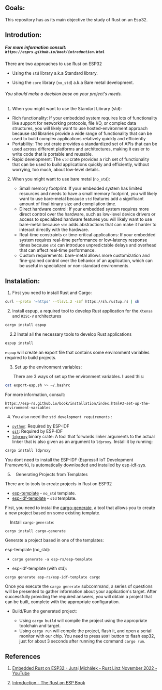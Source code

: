 ## 

## Goals:

This repository has as its main objective the study of Rust on an Esp32.

## Introdution:

##### For more information consult: `https://esprs.github.io/book/introduction.html`

There are two approaches to use Rust on ESP32

- Using the `std`  library a.k.a Standard library.

- Using the `core` library (`no_std`) a.k.a Bare metal development.

###### You should make a decision base on your project's needs.

1. When you might want to use the Standart Library (std):
- Rich functionality: If your embedded system requires lots of 
  functionality like support for networking protocols, file I/O, or 
  complex data structures, you will likely want to use hosted-environment 
  approach because std libraries provide a wide range of functionality 
  that can be used to build complex applications relatively quickly and 
  efficiently
- Portability: The `std` crate provides a 
  standardized set of APIs that can be used across different platforms and
   architectures, making it easier to write code that is portable and 
  reusable.
- Rapid development: The `std` crate provides a
   rich set of functionality that can be used to build applications 
  quickly and efficiently, without worrying, too much, about low-level 
  details.
2. When you might want to use bare metal (`no_std`):
   
   - Small memory footprint: If your embedded system has limited 
     resources and needs to have a small memory footprint, you will likely 
     want to use bare-metal because `std` features add a significant amount of final binary size and compilation time.
   - Direct hardware control: If your embedded system requires more 
     direct control over the hardware, such as low-level device drivers or 
     access to specialized hardware features you will likely want to use 
     bare-metal because `std` adds abstractions that can make it harder to interact directly with the hardware.
   - Real-time constraints or time-critical applications: If your 
     embedded system requires real-time performance or low-latency response 
     times because `std` can introduce unpredictable delays and overhead that can affect real-time performance.
   - Custom requirements: bare-metal allows more customization and 
     fine-grained control over the behavior of an application, which can be 
     useful in specialized or non-standard environments.

## Instalation:

1. First you need to install Rust and Cargo:

```bash
curl --proto '=https' --tlsv1.2 -sSf https://sh.rustup.rs | sh
```

2. Install espup, a required tool to develop Rust application for the `Xtensa` and `RISC-V` architectures

```bash
cargo install espup
```

    2.2  Instal all the necessary tools to develop Rust applications

```bash
espup install
```

`espup` will create an export file that contains some environment variables required to build projects.

    3. Set up the environment variables:

       There are 3 ways of set up the environment variables. I used this:

```bash
cat export-esp.sh >> ~/.bashrc
```

For more information, consult:

 `https://esp-rs.github.io/book/installation/index.html#3-set-up-the-environment-variables`

4. You also need the `std development requirements` :
- [`python`](https://www.python.org/downloads/): Required by ESP-IDF
- [`git`](https://git-scm.com/downloads): Required by ESP-IDF
- [`ldproxy`](https://github.com/esp-rs/embuild/tree/master/ldproxy) binary crate: A tool that forwards linker arguments to the actual linker that is also given as an argument to `ldproxy`. Install it by running:

```sh
cargo install ldproxy
```

You dont need to install the ESP-IDF (Espressif IoT Development Framework), is automatically downloaded and installed by [esp-idf-sys](https://github.com/esp-rs/esp-idf-sys).

5.    Generating Projects from Templates

There are to tools to create projects in Rust on ESP32

- [esp-template](https://github.com/esp-rs/esp-template) - `no_std` template.
- [esp-idf-template](https://github.com/esp-rs/esp-idf-template) - `std` template.

First, you need to instal the [cargo-generate](https://github.com/cargo-generate/cargo-generate), a tool that allows you to create a new project based on some existing template.

    Install `cargo-generate`:

```bash
cargo install cargo-generate
```

Generate a project based in one of the templates:

esp-template (no_std):

- ```shell
  cargo generate -a esp-rs/esp-template
  ```

- esp-idf-template (with std):

```shell
cargo generate esp-rs/esp-idf-template cargo
```

Once you execute the `cargo generate` subcommand, a series of
 questions will be presented to gather information about your 
application's target. After successfully providing the required answers,
 you will obtain a project that can be built, complete with the 
appropriate configuration.

- Build/Run the generated project:
  
  - Using `cargo build` will compile the project using the appropriate toolchain and target.
  - Using `cargo run` will compile the project, flash it, and open a serial monitor with our chip. You need to press  `BOOT` button to flash esp32,  just for about 3 seconds after running the command `cargo run`.

## References

1. [Embedded Rust on ESP32 - Juraj Michálek - Rust Linz November 2022 - YouTube](https://www.youtube.com/watch?v=0PPPdqoDBQs)

2. [Introduction - The Rust on ESP Book](https://esp-rs.github.io/book/)
